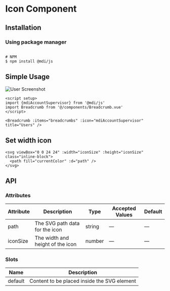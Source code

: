 # Icon Component

## Installation

### Using package manager

```shell

# NPM
$ npm install @mdi/js

```
## Simple Usage
![User Screenshot](/images/user1.png)
```vue
<script setup>
import {mdiAccountSupervisor} from '@mdi/js'
import Breadcrumb from '@/components/Breadcrumb.vue'
</script>

<Breadcrumb :items="breadcrumbs" :icon="mdiAccountSupervisor" title="Users" />
```

## Set width icon
```vue
<svg viewBox="0 0 24 24" :width="iconSize" :height="iconSize" class="inline-block">
  <path fill="currentColor" :d="path" />
</svg>
```

## API

### Attributes

| Attribute | Description | Type | Accepted Values | Default |
|-----------|-------------|------|-----------------|---------|
| path | The SVG path data for the icon | string | — | — |
| iconSize | The width and height of the icon | number | — | — |

### Slots

| Name | Description |
|------|-------------|
| default | Content to be placed inside the SVG element |